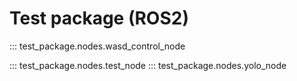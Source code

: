 # Test package (ROS2)

::: test_package.nodes.wasd_control_node

::: test_package.nodes.test_node
::: test_package.nodes.yolo_node